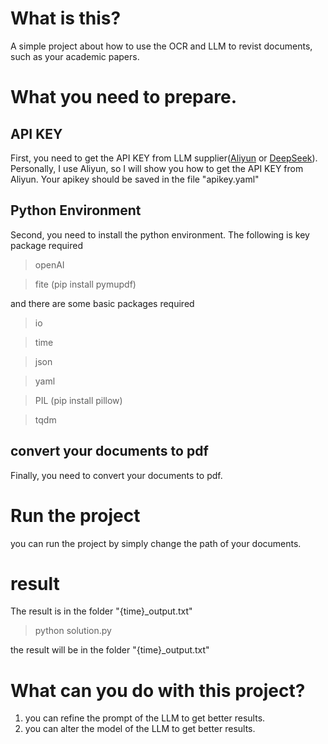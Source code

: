 # What is this?
A simple project about how to use the OCR and LLM to revist documents, such as your academic papers.

# What you need to prepare.
## API KEY
First, you need to get the API KEY from LLM supplier([Aliyun](https://bailian.console.aliyun.com/) or [DeepSeek](https://platform.deepseek.com/usage)).
Personally, I use Aliyun, so I will show you how to get the API KEY from Aliyun.
Your apikey should be saved in the file "apikey.yaml"

## Python Environment
Second, you need to install the python environment.
The following is key package required
>openAI

>fite (pip install pymupdf)

and there are some basic packages required
>io

>time

>json

>yaml

>PIL (pip install pillow)

>tqdm

## convert your documents to pdf
Finally, you need to convert your documents to pdf.

# Run the project
you can run the project by simply change the path of your documents.

# result
The result is in the folder "{time}_output.txt"

>python solution.py

the result will be in the folder "{time}_output.txt"


# What can you do with this project?
1. you can refine the prompt of the LLM to get better results.
2. you can alter the model of the LLM to get better results.

